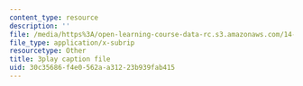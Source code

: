 ```yaml
---
content_type: resource
description: ''
file: /media/https%3A/open-learning-course-data-rc.s3.amazonaws.com/14-13-psychology-and-economics-spring-2020/30c35686f4e0562aa31223b939fab415_K7QVIqV2QMk.vtt
file_type: application/x-subrip
resourcetype: Other
title: 3play caption file
uid: 30c35686-f4e0-562a-a312-23b939fab415
---
```

